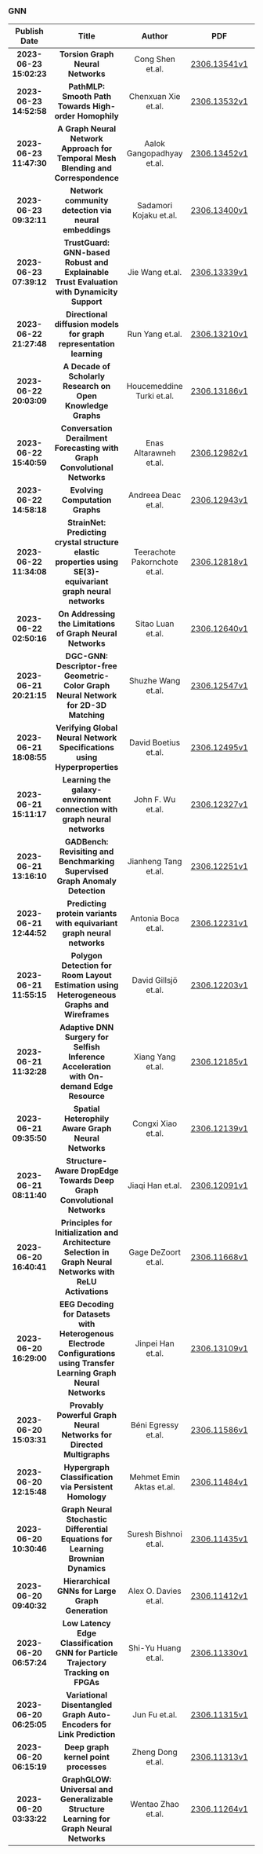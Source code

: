 
### GNN
|Publish Date|Title|Author|PDF|Code|
| :---: | :---: | :---: | :---: | :---: |
|**2023-06-23 15:02:23**|**Torsion Graph Neural Networks**|Cong Shen et.al.|[2306.13541v1](http://arxiv.org/abs/2306.13541v1)|[link](https://github.com/cs-bio/torgnn)|
|**2023-06-23 14:52:58**|**PathMLP: Smooth Path Towards High-order Homophily**|Chenxuan Xie et.al.|[2306.13532v1](http://arxiv.org/abs/2306.13532v1)|null|
|**2023-06-23 11:47:30**|**A Graph Neural Network Approach for Temporal Mesh Blending and   Correspondence**|Aalok Gangopadhyay et.al.|[2306.13452v1](http://arxiv.org/abs/2306.13452v1)|null|
|**2023-06-23 09:32:11**|**Network community detection via neural embeddings**|Sadamori Kojaku et.al.|[2306.13400v1](http://arxiv.org/abs/2306.13400v1)|null|
|**2023-06-23 07:39:12**|**TrustGuard: GNN-based Robust and Explainable Trust Evaluation with   Dynamicity Support**|Jie Wang et.al.|[2306.13339v1](http://arxiv.org/abs/2306.13339v1)|null|
|**2023-06-22 21:27:48**|**Directional diffusion models for graph representation learning**|Run Yang et.al.|[2306.13210v1](http://arxiv.org/abs/2306.13210v1)|null|
|**2023-06-22 20:03:09**|**A Decade of Scholarly Research on Open Knowledge Graphs**|Houcemeddine Turki et.al.|[2306.13186v1](http://arxiv.org/abs/2306.13186v1)|null|
|**2023-06-22 15:40:59**|**Conversation Derailment Forecasting with Graph Convolutional Networks**|Enas Altarawneh et.al.|[2306.12982v1](http://arxiv.org/abs/2306.12982v1)|null|
|**2023-06-22 14:58:18**|**Evolving Computation Graphs**|Andreea Deac et.al.|[2306.12943v1](http://arxiv.org/abs/2306.12943v1)|null|
|**2023-06-22 11:34:08**|**StrainNet: Predicting crystal structure elastic properties using   SE(3)-equivariant graph neural networks**|Teerachote Pakornchote et.al.|[2306.12818v1](http://arxiv.org/abs/2306.12818v1)|[link](https://github.com/trachote/predict_elastic_tensor)|
|**2023-06-22 02:50:16**|**On Addressing the Limitations of Graph Neural Networks**|Sitao Luan et.al.|[2306.12640v1](http://arxiv.org/abs/2306.12640v1)|null|
|**2023-06-21 20:21:15**|**DGC-GNN: Descriptor-free Geometric-Color Graph Neural Network for 2D-3D   Matching**|Shuzhe Wang et.al.|[2306.12547v1](http://arxiv.org/abs/2306.12547v1)|null|
|**2023-06-21 18:08:55**|**Verifying Global Neural Network Specifications using Hyperproperties**|David Boetius et.al.|[2306.12495v1](http://arxiv.org/abs/2306.12495v1)|null|
|**2023-06-21 15:11:17**|**Learning the galaxy-environment connection with graph neural networks**|John F. Wu et.al.|[2306.12327v1](http://arxiv.org/abs/2306.12327v1)|[link](https://github.com/jwuphysics/halo-gnns)|
|**2023-06-21 13:16:10**|**GADBench: Revisiting and Benchmarking Supervised Graph Anomaly Detection**|Jianheng Tang et.al.|[2306.12251v1](http://arxiv.org/abs/2306.12251v1)|[link](https://github.com/squareroot3/gadbench)|
|**2023-06-21 12:44:52**|**Predicting protein variants with equivariant graph neural networks**|Antonia Boca et.al.|[2306.12231v1](http://arxiv.org/abs/2306.12231v1)|null|
|**2023-06-21 11:55:15**|**Polygon Detection for Room Layout Estimation using Heterogeneous Graphs   and Wireframes**|David Gillsjö et.al.|[2306.12203v1](http://arxiv.org/abs/2306.12203v1)|[link](https://github.com/davidgillsjo/polygon-hgt)|
|**2023-06-21 11:32:28**|**Adaptive DNN Surgery for Selfish Inference Acceleration with On-demand   Edge Resource**|Xiang Yang et.al.|[2306.12185v1](http://arxiv.org/abs/2306.12185v1)|null|
|**2023-06-21 09:35:50**|**Spatial Heterophily Aware Graph Neural Networks**|Congxi Xiao et.al.|[2306.12139v1](http://arxiv.org/abs/2306.12139v1)|[link](https://github.com/paddlepaddle/paddlespatial)|
|**2023-06-21 08:11:40**|**Structure-Aware DropEdge Towards Deep Graph Convolutional Networks**|Jiaqi Han et.al.|[2306.12091v1](http://arxiv.org/abs/2306.12091v1)|null|
|**2023-06-20 16:40:41**|**Principles for Initialization and Architecture Selection in Graph Neural   Networks with ReLU Activations**|Gage DeZoort et.al.|[2306.11668v1](http://arxiv.org/abs/2306.11668v1)|null|
|**2023-06-20 16:29:00**|**EEG Decoding for Datasets with Heterogenous Electrode Configurations   using Transfer Learning Graph Neural Networks**|Jinpei Han et.al.|[2306.13109v1](http://arxiv.org/abs/2306.13109v1)|null|
|**2023-06-20 15:03:31**|**Provably Powerful Graph Neural Networks for Directed Multigraphs**|Béni Egressy et.al.|[2306.11586v1](http://arxiv.org/abs/2306.11586v1)|null|
|**2023-06-20 12:15:48**|**Hypergraph Classification via Persistent Homology**|Mehmet Emin Aktas et.al.|[2306.11484v1](http://arxiv.org/abs/2306.11484v1)|null|
|**2023-06-20 10:30:46**|**Graph Neural Stochastic Differential Equations for Learning Brownian   Dynamics**|Suresh Bishnoi et.al.|[2306.11435v1](http://arxiv.org/abs/2306.11435v1)|null|
|**2023-06-20 09:40:32**|**Hierarchical GNNs for Large Graph Generation**|Alex O. Davies et.al.|[2306.11412v1](http://arxiv.org/abs/2306.11412v1)|null|
|**2023-06-20 06:57:24**|**Low Latency Edge Classification GNN for Particle Trajectory Tracking on   FPGAs**|Shi-Yu Huang et.al.|[2306.11330v1](http://arxiv.org/abs/2306.11330v1)|null|
|**2023-06-20 06:25:05**|**Variational Disentangled Graph Auto-Encoders for Link Prediction**|Jun Fu et.al.|[2306.11315v1](http://arxiv.org/abs/2306.11315v1)|null|
|**2023-06-20 06:15:19**|**Deep graph kernel point processes**|Zheng Dong et.al.|[2306.11313v1](http://arxiv.org/abs/2306.11313v1)|null|
|**2023-06-20 03:33:22**|**GraphGLOW: Universal and Generalizable Structure Learning for Graph   Neural Networks**|Wentao Zhao et.al.|[2306.11264v1](http://arxiv.org/abs/2306.11264v1)|[link](https://github.com/wtaozhao/graphglow)|
